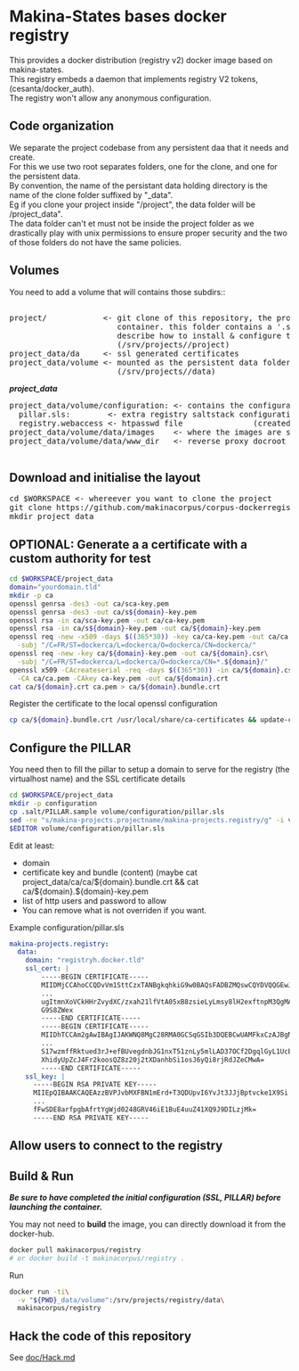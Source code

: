 Makina-States bases docker registry
===================================
This provides a docker distribution (registry v2) docker image based on makina-states.<br/>
This registry embeds a daemon that implements registry V2 tokens, (cesanta/docker_auth).<br/>
The registry won't allow any anonymous configuration.

Code organization
-------------------
We separate the project codebase from any persistent daa that it needs and create.<br/>
For this we use two root separates folders, one for the clone, and one for the persistent data.<br/>
By convention, the name of the persistant data holding directory is the name of the clone folder suffixed by "_data".<br/>
Eg if you clone your project inside "/project", the data folder will be /project_data".<br/>
The data folder can't et must not be inside the project folder as we drastically play with unix permissions to ensure proper security and the two of those folders do not have the same policies.

Volumes
-----------
You need to add a volume that will contains those subdirs::
<pre>

project/            <- git clone of this repository, the project code inside the
                       container. this folder contains a '.salt' folder which
                       describe how to install & configure this project.
                       (/srv/projects/<name>/project)
project_data/da     <- ssl generated certificates
project_data/volume <- mounted as the persistent data folder inside the container
                       (/srv/projects/<name>/data)
</pre>

***project_data***
<pre>
project_data/volume/configuration: <- contains the configuration
  pillar.sls:        <- extra registry saltstack configuration
  registry.webaccess <- htpasswd file               (created but empty)
project_data/volume/data/images    <- where the images are stored (autocreated)
project_data/volume/data/www_dir   <- reverse proxy docroot       (autocreated)

</pre>


Download and initialise the layout
--------------------------------------
<pre>
cd $WORKSPACE <- whereever you want to clone the project
git clone https://github.com/makinacorpus/corpus-dockerregistry.git project
mkdir project_data
</pre>

OPTIONAL: Generate a a certificate with a custom authority for test
----------------------------------------------------------------------------
```bash
cd $WORKSPACE/project_data
domain="yourdomain.tld"
mkdir -p ca
openssl genrsa -des3 -out ca/sca-key.pem
openssl genrsa -des3 -out ca/s${domain}-key.pem
openssl rsa -in ca/sca-key.pem -out ca/ca-key.pem
openssl rsa -in ca/s${domain}-key.pem -out ca/${domain}-key.pem
openssl req -new -x509 -days $((365*30)) -key ca/ca-key.pem -out ca/ca.pem\
  -subj "/C=FR/ST=dockerca/L=dockerca/O=dockerca/CN=dockerca/"
openssl req -new -key ca/${domain}-key.pem -out ca/${domain}.csr\
  -subj "/C=FR/ST=dockerca/L=dockerca/O=dockerca/CN=*.${domain}/"
openssl x509 -CAcreateserial -req -days $((365*30)) -in ca/${domain}.csr\
  -CA ca/ca.pem -CAkey ca-key.pem -out ca/${domain}.crt
cat ca/${domain}.crt ca.pem > ca/${domain}.bundle.crt
```

Register the certificate to the local openssl configuration
```bash
cp ca/${domain}.bundle.crt /usr/local/share/ca-certificates && update-ca-certificates
```

Configure the PILLAR
-------------------------
You need then to fill the pillar to setup a domain to serve for the registry (the virtualhost name) and the SSL certificate details
```bash
cd $WORKSPACE/project_data
mkdir -p configuration
cp .salt/PILLAR.sample volume/configuration/pillar.sls
sed -re "s/makina-projects.projectname/makina-projects.registry/g" -i volume/configuration/pillar.sls
$EDITOR volume/configuration/pillar.sls
```
Edit at least:
  - domain
  - certificate key and bundle (content)
    (maybe cat project_data/ca/ca/${domain}.bundle.crt
     && cat ca/${domain}.${domain}-key.pem
  - list of http users and password to allow
  - You can remove what is not overriden if you want.

Example configuration/pillar.sls
```yaml
makina-projects.registry:
  data:
    domain: "registryh.docker.tld"
    ssl_cert: |
        -----BEGIN CERTIFICATE-----
        MIIDMjCCAhoCCQDvVm1SttCzxTANBgkqhkiG9w0BAQsFADBZMQswCQYDVQQGEwJG
        ...
        ugItmnXoVCkHHrZvydXC/zxah21lfVtA05xB8zsieLyLmsy8lH2exftnpM3QgMAp
        G9S8ZWex
        -----END CERTIFICATE-----
        -----BEGIN CERTIFICATE-----
        MIIDhTCCAm2gAwIBAgIJAKWNQ8MgC28RMA0GCSqGSIb3DQEBCwUAMFkxCzAJBgNV
        ...
        S17wzmffRktued3rJ+efBUvegdnbJG1nxT51znLy5mlLAD37OCf2DgqlGyL1UcEr
        XhidyUpZcJ4Fr2koosQZ8z20j2tXDanhbSi1osJ6yQi8rjRdJZeCMwA=
        -----END CERTIFICATE-----
    ssl_key: |
      -----BEGIN RSA PRIVATE KEY-----
      MIIEpQIBAAKCAQEAzzBVPJvbMXFBN1mErd+T3QDUpvI6YvJt3JJjBptvcke1X9Si
      ...
      fFwSDE8arfpgbAfrtYgWjd0248GRV46iE1BuE4uuZ41XQ9J9DILzjMk=
      -----END RSA PRIVATE KEY-----
```


Allow users to connect to the registry
--------------------------------------

Build & Run
-------------
***Be sure to have completed the initial configuration (SSL, PILLAR) before launching the container.***

You may not need to **build** the image, you can directly download it from the docker-hub.
```bash
docker pull makinacorpus/registry
# or docker build -t makinacorpus/registry .
```
Run
```bash
docker run -ti\
  -v "${PWD}_data/volume":/srv/projects/registry/data\
  makinacorpus/registry
```

Hack the code of this repository
---------------------------------
See [doc/Hack.md](doc/Hack.md)

